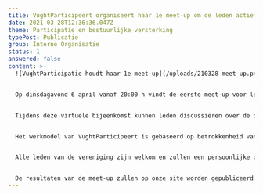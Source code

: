 ```yaml
---
title: VughtParticipeert organiseert haar 1e meet-up om de leden actief te betrekken
date: 2021-03-28T12:36:36.047Z
theme: Participatie en bestuurlijke versterking
typePost: Publicatie
group: Interne Organisatie
status: 1
answered: false
content: >-
  ![VughtParticipatie houdt haar 1e meet-up](/uploads/210328-meet-up.png)


  Op dinsdagavond 6 april vanaf 20:00 h vindt de eerste meet-up voor leden van de Vereniging VughtParticipeert plaats door middel van Zoom.


  Tijdens deze virtuele bijeenkomst kunnen leden discussiëren over de onderwerpen en prioriteiten voor participatie. De discussie zal worden ingeleid door de voorzitter die de participatie strategie en de actuele onderwerpen zal toelichten.


  Het werkmodel van VughtParticipeert is gebaseerd op betrokkenheid van inwoners die met andere inwoners willen samenwerken en gebruik maken van de mogelijkheden die de vereniging kan bieden zoals vragen aan gemeentebestuur, publiciteit en juridische ondersteuning.


  Alle leden van de vereniging zijn welkom en zullen een persoonlijke uitnodiging ontvangen. Wie nog geen lid is en toch wil deelnemen kan zich [aanmelden](https://www.vughtparticipeert.nl/member#main) en €10,= contributie betalen voor 5 april. 


  De resultaten van de meet-up zullen op onze site worden gepubliceerd.
---
```

